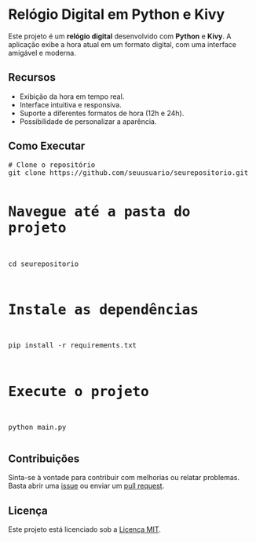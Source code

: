 <h1>Relógio Digital em Python e Kivy</h1>

<p>Este projeto é um <strong>relógio digital</strong> desenvolvido com <strong>Python</strong> e <strong>Kivy</strong>. A aplicação exibe a hora atual em um formato digital, com uma interface amigável e moderna.</p>

<h2>Recursos</h2>
<ul>
    <li>Exibição da hora em tempo real.</li>
    <li>Interface intuitiva e responsiva.</li>
    <li>Suporte a diferentes formatos de hora (12h e 24h).</li>
    <li>Possibilidade de personalizar a aparência.</li>
</ul>

<h2>Como Executar</h2>
<pre>
# Clone o repositório
git clone https://github.com/seuusuario/seurepositorio.git

# Navegue até a pasta do projeto
cd seurepositorio

# Instale as dependências
pip install -r requirements.txt

# Execute o projeto
python main.py
</pre>

<h2>Contribuições</h2>
<p>Sinta-se à vontade para contribuir com melhorias ou relatar problemas. Basta abrir uma <a href="https://github.com/seuusuario/seurepositorio/issues">issue</a> ou enviar um <a href="https://github.com/seuusuario/seurepositorio/pulls">pull request</a>.</p>

<h2>Licença</h2>
<p>Este projeto está licenciado sob a <a href="https://opensource.org/licenses/MIT">Licença MIT</a>.</p>
